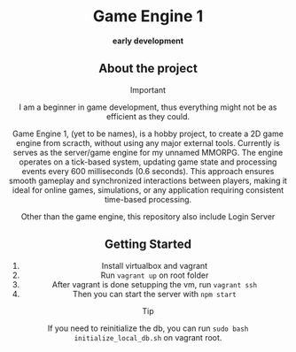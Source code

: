 <div align="center">

<h1>Game Engine 1</h1>

**early development**

## About the project

> [!IMPORTANT]
> I am a beginner in game development, thus everything might not be as efficient as they could.

Game Engine 1, (yet to be names), is a hobby project, to create a 2D game engine from scracth, without using any major external tools. Currently is serves as the server/game engine for my unnamed MMORPG. The engine operates on a tick-based system, updating game state and processing events every 600 milliseconds (0.6 seconds). This approach ensures smooth gameplay and synchronized interactions between players, making it ideal for online games, simulations, or any application requiring consistent time-based processing.

Other than the game engine, this repository also include Login Server

## Getting Started

1. Install virtualbox and vagrant
2. Run `vagrant up` on root folder
3. After vagrant is done setupping the vm, run `vagrant ssh`
4. Then you can start the server with `npm start`

> [!TIP]
> If you need to reinitialize the db, you can run `sudo bash initialize_local_db.sh` on vagrant root.

